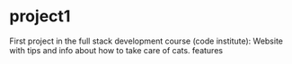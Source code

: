 # project1
First project in the full stack development course (code institute): Website with tips and info about how to take care of cats. 
features